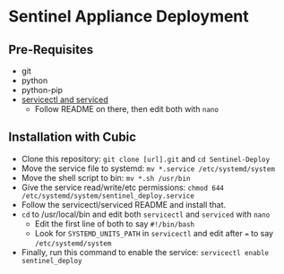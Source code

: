 # Sentinel Appliance Deployment

## Pre-Requisites
* git
* python
* python-pip
* [servicectl and serviced](https://github.com/smaknsk/servicectl)
	- Follow README on there, then edit both with `nano` 

## Installation with Cubic
* Clone this repository: `git clone [url].git` and `cd Sentinel-Deploy`
* Move the service file to systemd: `mv *.service /etc/systemd/system`
* Move the shell script to bin: `mv *.sh /usr/bin`
* Give the service read/write/etc permissions: `chmod 644 /etc/systemd/system/sentinel_deploy.service`
* Follow the servicectl/serviced README and install that.
* `cd` to /usr/local/bin and edit both `servicectl` and `serviced` with `nano`
	- Edit the first line of both to say `#!/bin/bash`
	- Look for `SYSTEMD_UNITS_PATH` in `servicectl` and edit after `=` to say `/etc/systemd/system`
* Finally, run this command to enable the service: `servicectl enable sentinel_deploy`

